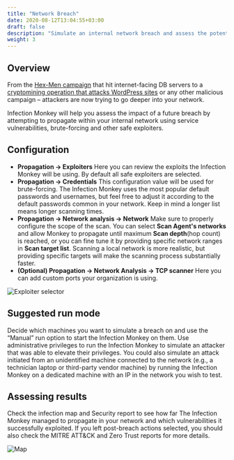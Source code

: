 ```yaml
---
title: "Network Breach"
date: 2020-08-12T13:04:55+03:00
draft: false
description: "Simulate an internal network breach and assess the potential impact."
weight: 3
---
```


## Overview

From the [Hex-Men campaign](https://web.archive.org/web/20210115171355/https://www.guardicore.com/2017/12/beware-the-hex-men/) that hit
internet-facing DB servers to a [cryptomining operation that attacks WordPress sites](https://web.archive.org/web/20210115185135/https://www.guardicore.com/2018/06/operation-prowli-traffic-manipulation-cryptocurrency-mining-2/) or any other malicious campaign – attackers are now trying to go deeper into your network.

Infection Monkey will help you assess the impact of a future breach by attempting to propagate within your internal network using service vulnerabilities, brute-forcing and other safe exploiters.

## Configuration

- **Propagation -> Exploiters** Here you can review the exploits the Infection Monkey will be using. By default all
safe exploiters are selected.
- **Propagation -> Credentials** This configuration value will be used for brute-forcing. The Infection Monkey uses the most popular default passwords and usernames, but feel free to adjust it according to the default passwords common in your network. Keep in mind a longer list means longer scanning times.
- **Propagation -> Network analysis -> Network** Make sure to properly configure the scope of the scan. You can select **Scan Agent's networks**
 and allow Monkey to propagate until maximum **Scan depth**(hop count) is reached, or you can fine tune it by providing
 specific network ranges in **Scan target list**. Scanning a local network is more realistic, but providing specific
 targets will make the scanning process substantially faster.
- **(Optional) Propagation -> Network Analysis -> TCP scanner** Here you can add custom ports your organization is using.

![Exploiter selector](/images/usage/use-cases/network-breach.PNG "Exploiter selector")

## Suggested run mode

Decide which machines you want to simulate a breach on and use the “Manual” run option to start the Infection Monkey on them.
Use administrative privileges to run the Infection Monkey to simulate an attacker that was able to elevate their privileges.
You could also simulate an attack initiated from an unidentified machine connected to the network (e.g., a technician
laptop or third-party vendor machine) by running the Infection Monkey on a dedicated machine with an IP in the network you
wish to test.


## Assessing results

Check the infection map and Security report to see how far The Infection Monkey managed to propagate in your network and which
vulnerabilities it successfully exploited. If you left post-breach actions selected, you should also check the MITRE ATT&CK and
Zero Trust reports for more details.

![Map](/images/usage/use-cases/map-full-cropped.png "Map")

